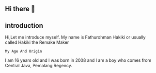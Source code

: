 ## Hi there 👋
## introduction

Hi,Let me introduce myself. My name is Fathurohman Hakiki or usually called Hakiki the Remake Maker

```My Age And Origin```

I am 16 years old and I was born in 2008 and I am a boy who comes from Central Java, Pemalang Regency.
